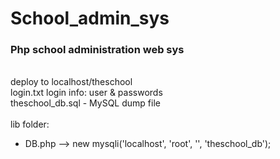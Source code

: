 # School_admin_sys
<h3>Php school administration web sys</h3>

<br>deploy to localhost/theschool
<br>login.txt login info: user & passwords
<br>theschool_db.sql - MySQL dump file
<Br>
<br>lib folder:
<ul>
<li>DB.php --> new mysqli('localhost', 'root', '', 'theschool_db');
